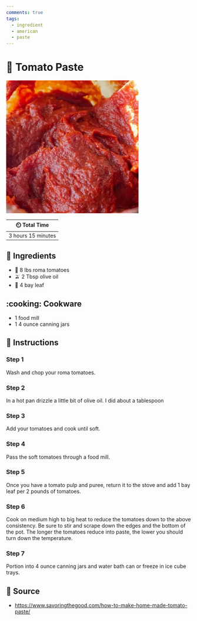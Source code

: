 ```yaml
---
comments: true
tags:
  - ingredient
  - american
  - paste
---
```

# :tomato: Tomato Paste

![Tomato Paste](../assets/images/tomato-paste.png)

| :timer_clock: Total Time |
|:-----------------------: |
| 3 hours 15 minutes |

## :salt: Ingredients

- :tomato: 8 lbs roma tomatoes
- :olive: 2 Tbsp olive oil
- :fallen_leaf: 4 bay leaf

## :cooking: Cookware

- 1 food mill
- 1 4 ounce canning jars

## :pencil: Instructions

### Step 1

Wash and chop your roma tomatoes.

### Step 2

In a hot pan drizzle a little bit of olive oil. I did about a tablespoon

### Step 3

Add your tomatoes and cook until soft.

### Step 4

Pass the soft tomatoes through a food mill.

### Step 5

Once you have a tomato pulp and puree, return it to the stove and add 1 bay leaf per 2 pounds of tomatoes.

### Step 6

Cook on medium high to big heat to reduce the tomatoes down to the above consistency. Be sure to stir and scrape down
the edges and the bottom of the pot. The longer the tomatoes reduce into paste, the lower you should turn down the
temperature.

### Step 7

Portion into 4 ounce canning jars and water bath can or freeze in ice cube trays.

## :link: Source

- <https://www.savoringthegood.com/how-to-make-home-made-tomato-paste/>
